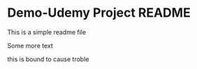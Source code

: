 # Demo-Udemy Project README

This is a simple readme file

Some more text

this is bound to cause troble
